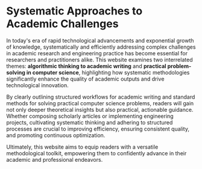 # Systematic Approaches to Academic Challenges

In today's era of rapid technological advancements and exponential growth of knowledge, systematically and efficiently addressing complex challenges in academic research and engineering practice has become essential for researchers and practitioners alike. This website examines two interrelated themes: **algorithmic thinking to academic writing** and **practical problem-solving in computer science**, highlighting how systematic methodologies significantly enhance the quality of academic outputs and drive technological innovation.

By clearly outlining structured workflows for academic writing and standard methods for solving practical computer science problems, readers will gain not only deeper theoretical insights but also practical, actionable guidance. Whether composing scholarly articles or implementing engineering projects, cultivating systematic thinking and adhering to structured processes are crucial to improving efficiency, ensuring consistent quality, and promoting continuous optimization.

Ultimately, this website aims to equip readers with a versatile methodological toolkit, empowering them to confidently advance in their academic and professional endeavors.
